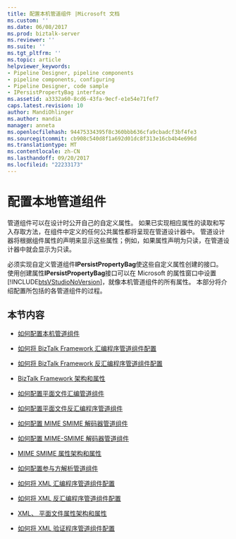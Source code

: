 ```yaml
---
title: 配置本机管道组件 |Microsoft 文档
ms.custom: ''
ms.date: 06/08/2017
ms.prod: biztalk-server
ms.reviewer: ''
ms.suite: ''
ms.tgt_pltfrm: ''
ms.topic: article
helpviewer_keywords:
- Pipeline Designer, pipeline components
- pipeline components, configuring
- Pipeline Designer, code sample
- IPersistPropertyBag interface
ms.assetid: a3332a60-8cd6-43fa-9ecf-e1e54e71fef7
caps.latest.revision: 10
author: MandiOhlinger
ms.author: mandia
manager: anneta
ms.openlocfilehash: 94475334395f8c360bbb636cfa9cbadcf3bf4fe3
ms.sourcegitcommit: cb908c540d8f1a692d01dc8f313e16cb4b4e696d
ms.translationtype: MT
ms.contentlocale: zh-CN
ms.lasthandoff: 09/20/2017
ms.locfileid: "22233173"
---
```

# <a name="configuring-native-pipeline-components"></a>配置本地管道组件
管道组件可以在设计时公开自己的自定义属性。 如果已实现相应属性的读取和写入存取方法，在组件中定义的任何公共属性都将呈现在管道设计器中。 管道设计器将根据组件属性的声明来显示这些属性；例如，如果属性声明为只读，在管道设计器中就会显示为只读。  
  
 必须实现自定义管道组件**IPersistPropertyBag**使这些自定义属性创建的接口。 使用创建属性**IPersistPropertyBag**接口可以在 Microsoft 的属性窗口中设置[!INCLUDE[btsVStudioNoVersion](../includes/btsvstudionoversion-md.md)]，就像本机管道组件的所有属性。 本部分将介绍配置所包括的各管道组件的过程。  
  
## <a name="in-this-section"></a>本节内容  
  
-   [如何配置本机管道组件](../core/how-to-configure-native-pipeline-components.md)  
  
-   [如何将 BizTalk Framework 汇编程序管道组件配置](../core/how-to-configure-the-biztalk-framework-assembler-pipeline-component.md)  
  
-   [如何将 BizTalk Framework 反汇编程序管道组件配置](../core/how-to-configure-the-biztalk-framework-disassembler-pipeline-component.md)  
  
-   [BizTalk Framework 架构和属性](../core/biztalk-framework-schema-and-properties.md)  
  
-   [如何配置平面文件汇编管道组件](../core/how-to-configure-the-flat-file-assembler-pipeline-component.md)  
  
-   [如何配置平面文件反汇编程序管道组件](../core/how-to-configure-the-flat-file-disassembler-pipeline-component.md)  
  
-   [如何配置 MIME SMIME 解码器管道组件](../core/how-to-configure-the-mime-smime-decoder-pipeline-component.md)  
  
-   [如何配置 MIME-SMIME 解码器管道组件](../core/how-to-configure-the-mime-smime-encoder-pipeline-component.md)  
  
-   [MIME SMIME 属性架构和属性](../core/mime-smime-property-schema-and-properties.md)  
  
-   [如何配置参与方解析管道组件](../core/how-to-configure-the-party-resolution-pipeline-component.md)  
  
-   [如何将 XML 汇编程序管道组件配置](../core/how-to-configure-the-xml-assembler-pipeline-component.md)  
  
-   [如何将 XML 反汇编程序管道组件配置](../core/how-to-configure-the-xml-disassembler-pipeline-component.md)  
  
-   [XML、 平面文件属性架构和属性](../core/xml-and-flat-file-property-schema-and-properties.md)  
  
-   [如何将 XML 验证程序管道组件配置](../core/how-to-configure-the-xml-validator-pipeline-component.md)